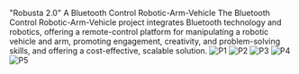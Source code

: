 "Robusta 2.0"
A Bluetooth Control Robotic-Arm-Vehicle
The Bluetooth Control Robotic-Arm-Vehicle project integrates Bluetooth technology and robotics, offering a remote-control platform for manipulating a robotic vehicle and arm, promoting engagement, creativity, and problem-solving skills, and offering a cost-effective, scalable solution.
![P1](https://github.com/george07-t/Robusta-2.0/assets/68592871/c26bf0fe-c37a-4069-a774-3d89865826e7)
![P2](https://github.com/george07-t/Robusta-2.0/assets/68592871/7729de2d-b69c-4dfc-9f0b-1b4500ee5208)
![P3](https://github.com/george07-t/Robusta-2.0/assets/68592871/2b95f130-f87e-4b8d-b424-77423ec98364)
![P4](https://github.com/george07-t/Robusta-2.0/assets/68592871/963c57d3-f641-4b6a-a81b-0b8d6f99d21f)
![P5](https://github.com/george07-t/Robusta-2.0/assets/68592871/c0b211a7-8c74-4f90-9ba9-36052513c84b)

